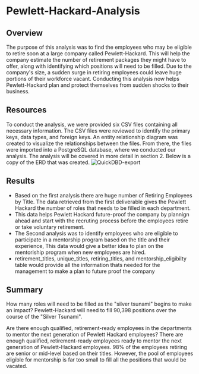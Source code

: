 # Pewlett-Hackard-Analysis
## Overview
The purpose of this analysis was to find the  employees who may be eligible to retire soon at a large company called Pewlett-Hackard. This will help the company estimate the number of retirement packages they might have to offer, along with identifying which positions will need to be filled. Due to the company's size, a sudden surge in retiring employees could leave huge portions of their workforce vacant. Conducting this analysis now helps Pewlett-Hackard plan and protect themselves from sudden shocks to their business.

## Resources
To conduct the analysis, we were provided six CSV files containing all necessary information. 
The CSV files were reviewed to identify the primary keys, data types, and foreign keys. An entity relationship diagram was created to visualize the relationships between the files. From there, the files were imported into a PostgreSQL database, where we conducted our analysis. The analysis will be covered in more detail in section 2. Below is a copy of the ERD that was created.
![QuickDBD-export](https://user-images.githubusercontent.com/89148689/140103873-689720f8-fcd7-491e-82fa-db7ea7c6772c.png)

## Results
  * Based on the first analysis there are huge number of Retiring Employees by Title. The data retrieved from the first deliverable gives the Pewlett Hackard the number of roles that needs to be filled in each department.
  * This data helps Pewlett Hackard future-proof the company by plannign ahead and start with the recruting process before the employees retire or take voluntary retirement.
  * The Second analysis was to identify employees who are eligible to participate in a mentorship program based on the title and their experience, This data would give a better idea to plan on the mentoriship program when new employees are hired.
  * retirement_titles, unique_titles, retiring_titles, and mentorship_eligibilty table would provide all the information thats needed for the management to make a plan to future proof the company

## Summary

How many roles will need to be filled as the "silver tsunami" begins to make an impact?
Pewlett-Hackard will need to fill 90,398 positions over the course of the "Silver Tsunami".

Are there enough qualified, retirement-ready employees in the departments to mentor the next generation of Pewlett Hackard employees?
There are enough qualified, retirement-ready employees ready to mentor the next generation of Pewlett-Hackard employees. 98% of the employees retiring are senior or mid-level based on their titles. However, the pool of employees eligible for mentorship is far too small to fill all the positions that would be vacated.
